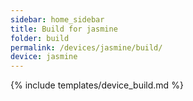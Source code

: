 ```yaml
---
sidebar: home_sidebar
title: Build for jasmine
folder: build
permalink: /devices/jasmine/build/
device: jasmine
---
```

{% include templates/device_build.md %}
